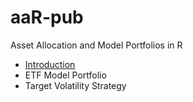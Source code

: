 # aaR-pub
Asset Allocation and Model Portfolios in R

 - [Introduction](aaR_intro.md)
 - ETF Model Portfolio
 - Target Volatility Strategy

